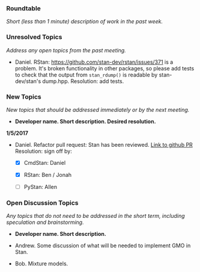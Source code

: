 ### Roundtable
_Short (less than 1 minute) description of work in the past week._

### Unresolved Topics
_Address any open topics from the past meeting._

* Daniel. RStan: https://github.com/stan-dev/rstan/issues/371 is a problem. It's broken functionality in other packages, so please add tests to check that the output from `stan_rdump()` is readable by stan-dev/stan's dump.hpp. Resolution: add tests.

### New Topics
_New topics that should be addressed immediately or by the next
meeting._

* __Developer name.  Short description.  Desired resolution.__

**1/5/2017**

* Daniel. Refactor pull request: Stan has been reviewed. [Link to github PR](https://github.com/stan-dev/stan/pull/2004) Resolution: sign off by:
  - [x] CmdStan: Daniel
  - [x] RStan: Ben / Jonah
  - [ ] PyStan: Allen


### Open Discussion Topics
_Any topics that do not need to be addressed in the short term,
including speculation and brainstorming._

* __Developer name.  Short description.__

* Andrew. Some discussion of what will be needed to implement GMO in Stan.

* Bob. Mixture models.
